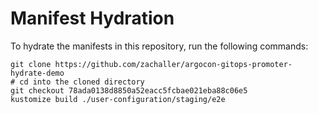 # Manifest Hydration

To hydrate the manifests in this repository, run the following commands:

```shell
git clone https://github.com/zachaller/argocon-gitops-promoter-hydrate-demo
# cd into the cloned directory
git checkout 78ada0138d8850a52eacc5fcbae021eba88c06e5
kustomize build ./user-configuration/staging/e2e
```
